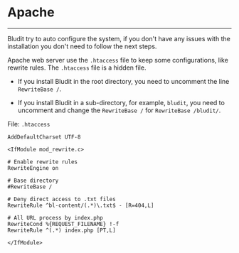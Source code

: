 # Apache
<!-- Position: 1 -->
---
Bludit try to auto configure the system, if you don't have any issues with the installation you don't need to follow the next steps.

Apache web server use the `.htaccess` file to keep some configurations, like rewrite rules. The `.htaccess` file is a hidden file.

- If you install Bludit in the root directory, you need to uncomment the line `RewriteBase /`.

- If you install Bludit in a sub-directory, for example, `bludit`, you need to uncomment and change the `RewriteBase /` for `RewriteBase /bludit/`.

File: `.htaccess`

```
AddDefaultCharset UTF-8

<IfModule mod_rewrite.c>

# Enable rewrite rules
RewriteEngine on

# Base directory
#RewriteBase /

# Deny direct access to .txt files
RewriteRule ^bl-content/(.*)\.txt$ - [R=404,L]

# All URL process by index.php
RewriteCond %{REQUEST_FILENAME} !-f
RewriteRule ^(.*) index.php [PT,L]

</IfModule>
```



